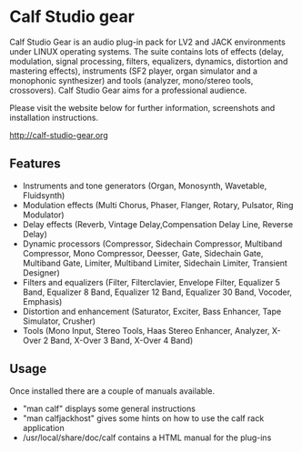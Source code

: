 Calf Studio gear
================

Calf Studio Gear is an audio plug-in pack for LV2 and JACK environments
under LINUX operating systems. The suite contains lots of effects
(delay, modulation, signal processing, filters, equalizers, dynamics,
distortion and mastering effects), instruments (SF2 player, organ
simulator and a monophonic synthesizer) and tools (analyzer, mono/stereo
tools, crossovers). Calf Studio Gear aims for a professional audience.

Please visit the website below for further information,
screenshots and installation instructions.

http://calf-studio-gear.org

Features
--------

- Instruments and tone generators (Organ, Monosynth, Wavetable, Fluidsynth)
- Modulation effects (Multi Chorus, Phaser, Flanger, Rotary, Pulsator, Ring Modulator)
- Delay effects (Reverb, Vintage Delay,Compensation Delay Line, Reverse Delay)
- Dynamic processors (Compressor, Sidechain Compressor, Multiband Compressor, Mono Compressor, Deesser, Gate, Sidechain Gate, Multiband Gate, Limiter, Multiband Limiter, Sidechain Limiter, Transient Designer)
- Filters and equalizers (Filter, Filterclavier, Envelope Filter, Equalizer 5 Band, Equalizer 8 Band, Equalizer 12 Band, Equalizer 30 Band, Vocoder, Emphasis)
- Distortion and enhancement (Saturator, Exciter, Bass Enhancer, Tape Simulator, Crusher)
- Tools (Mono Input, Stereo Tools, Haas Stereo Enhancer, Analyzer, X-Over 2 Band, X-Over 3 Band, X-Over 4 Band)

Usage
-----

Once installed there are a couple of manuals available.

- "man calf" displays some general instructions
- "man calfjackhost" gives some hints on how to use the calf rack application
- /usr/local/share/doc/calf contains a HTML manual for the plug-ins
